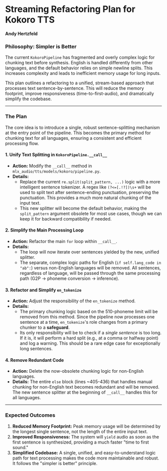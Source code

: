 # Streaming Refactoring Plan for Kokoro TTS

**Andy Hertzfeld**

### Philosophy: Simpler is Better

The current `KokoroPipeline` has fragmented and overly complex logic for chunking text before synthesis. English is handled differently from other languages, and the default behavior relies on simple newline splits. This increases complexity and leads to inefficient memory usage for long inputs.

This plan outlines a refactoring to a unified, stream-based approach that processes text sentence-by-sentence. This will reduce the memory footprint, improve responsiveness (time-to-first-audio), and dramatically simplify the codebase.

---

### The Plan

The core idea is to introduce a single, robust sentence-splitting mechanism at the entry point of the pipeline. This becomes the primary method for chunking text for all languages, ensuring a consistent and efficient processing flow.

#### 1. Unify Text Splitting in `KokoroPipeline.__call__`

-   **Action:** Modify the `__call__` method in `mlx_audio/tts/models/kokoro/pipeline.py`.
-   **Details:**
    -   Replace the current `re.split(split_pattern, ...)` logic with a more intelligent sentence tokenizer. A regex like `(?<=[.!?])\s+` will be used to split text after sentence-ending punctuation, preserving the punctuation. This provides a much more natural chunking of the input text.
    -   This new splitter will become the default behavior, making the `split_pattern` argument obsolete for most use cases, though we can keep it for backward compatibility if needed.

#### 2. Simplify the Main Processing Loop

-   **Action:** Refactor the main `for` loop within `__call__`.
-   **Details:**
    -   The loop will now iterate over sentences yielded by the new, unified splitter.
    -   The separate, complex logic paths for English (`if self.lang_code in "ab":`) versus non-English languages will be removed. All sentences, regardless of language, will be passed through the same processing path (G2P -> phoneme conversion -> inference).

#### 3. Refactor and Simplify `en_tokenize`

-   **Action:** Adjust the responsibility of the `en_tokenize` method.
-   **Details:**
    -   The primary chunking logic based on the 510-phoneme limit will be removed from this method. Since the pipeline now processes one sentence at a time, `en_tokenize`'s role changes from a primary chunker to a **safeguard**.
    -   Its only responsibility will be to check if a *single sentence* is too long. If it is, it will perform a hard split (e.g., at a comma or halfway point) and log a warning. This should be a rare edge case for exceptionally long sentences.

#### 4. Remove Redundant Code

-   **Action:** Delete the now-obsolete chunking logic for non-English languages.
-   **Details:** The entire `else` block (lines ~405-436) that handles manual chunking for non-English text becomes redundant and will be removed. The new sentence splitter at the beginning of `__call__` handles this for all languages.

---

### Expected Outcomes

1.  **Reduced Memory Footprint:** Peak memory usage will be determined by the longest single sentence, not the length of the entire input text.
2.  **Improved Responsiveness:** The system will `yield` audio as soon as the first sentence is synthesized, providing a much faster "time to first sound."
3.  **Simplified Codebase:** A single, unified, and easy-to-understand logic path for text processing makes the code more maintainable and robust. It follows the "simpler is better" principle.